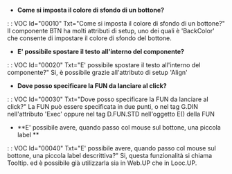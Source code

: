 - **Come si imposta il colore di sfondo di un bottone?**

 :  : VOC Id="00010" Txt="Come si imposta il colore di sfondo di un bottone?"
Il componente BTN ha molti attributi di setup, uno dei quali è 'BackColor' che consente di impostare il colore di sfondo del bottone.

- **E' possibile spostare il testo all'interno del componente?**

 :  : VOC Id="00020" Txt="E' possibile spostare il testo all'interno del componente?"
Si, è possibile grazie all'attributo di setup 'Align'

- **Dove posso specificare la FUN da lanciare al click?**

 :  : VOC Id="00030" Txt="Dove posso specificare la FUN da lanciare al click?"
La FUN può essere specificata in due punti, o nel tag G.DIN nell'attributo 'Exec' oppure nel tag D.FUN.STD nell'oggetto E() della FUN

- **E' possibile avere, quando passo col mouse sul bottone, una piccola label **

 :  : VOC Id="00040" Txt="E' possibile avere, quando passo col mouse sul bottone, una piccola label descrittiva?"
Si, questa funzionalità si chiama Tooltip. ed è possibile già utilizzarla sia in Web.UP che in Looc.UP.

